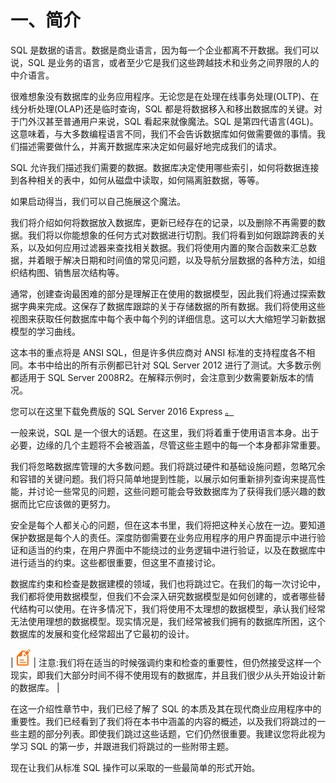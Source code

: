 # 一、简介

SQL 是数据的语言。数据是商业语言，因为每一个企业都离不开数据。我们可以说，SQL 是业务的语言，或者至少它是我们这些跨越技术和业务之间界限的人的中介语言。

很难想象没有数据库的业务应用程序。无论您是在处理在线事务处理(OLTP)、在线分析处理(OLAP)还是临时查询，SQL 都是将数据移入和移出数据库的关键。对于门外汉甚至普通用户来说，SQL 看起来就像魔法。SQL 是第四代语言(4GL)。这意味着，与大多数编程语言不同，我们不会告诉数据库如何做需要做的事情。我们描述需要做什么，并离开数据库来决定如何最好地完成我们的请求。

SQL 允许我们描述我们需要的数据。数据库决定使用哪些索引，如何将数据连接到各种相关的表中，如何从磁盘中读取，如何隔离脏数据，等等。

如果启动得当，我们可以自己施展这个魔法。

我们将介绍如何将数据放入数据库，更新已经存在的记录，以及删除不再需要的数据。我们将以你能想象的任何方式对数据进行切割。我们将看到如何跟踪跨表的关系，以及如何应用过滤器来查找相关数据。我们将使用内置的聚合函数来汇总数据，并着眼于解决日期和时间值的常见问题，以及导航分层数据的各种方法，如组织结构图、销售层次结构等。

通常，创建查询最困难的部分是理解正在使用的数据模型，因此我们将通过探索数据字典来完成。这保存了数据库跟踪的关于存储数据的所有数据。我们将使用这些视图来获取任何数据库中每个表中每个列的详细信息。这可以大大缩短学习新数据模型的学习曲线。

这本书的重点将是 ANSI SQL，但是许多供应商对 ANSI 标准的支持程度各不相同。本书中给出的所有示例都已针对 SQL Server 2012 进行了测试。大多数示例都适用于 SQL Server 2008R2。在解释示例时，会注意到少数需要新版本的情况。

您可以在这里下载免费版的 SQL Server 2016 Express [。](https://www.microsoft.com/en-us/download/details.aspx?id=52679)

一般来说，SQL 是一个很大的话题。在这里，我们将着重于使用语言本身。出于必要，边缘的几个主题将不会被涵盖，尽管这些主题中的每一个本身都非常重要。

我们将忽略数据库管理的大多数问题。我们将跳过硬件和基础设施问题，忽略冗余和容错的关键问题。我们将只简单地提到性能，以展示如何重新排列查询来提高性能，并讨论一些常见的问题，这些问题可能会导致数据库为了获得我们感兴趣的数据而比它应该做的更努力。

安全是每个人都关心的问题，但在这本书里，我们将把这种关心放在一边。要知道保护数据是每个人的责任。深度防御需要在业务应用程序的用户界面提示中进行验证和适当的约束，在用户界面中不能绕过的业务逻辑中进行验证，以及在数据库中进行适当的约束。这些都很重要，但这里不直接讨论。

数据库约束和检查是数据建模的领域，我们也将跳过它。在我们的每一次讨论中，我们都将使用数据模型，但我们不会深入研究数据模型是如何创建的，或者哪些替代结构可以使用。在许多情况下，我们将使用不太理想的数据模型，承认我们经常无法使用理想的数据模型。现实情况是，我们经常被我们拥有的数据库所困，这个数据库的发展和变化经常超出了它最初的设计。

| ![](img/00003.gif) | 注意:我们将在适当的时候强调约束和检查的重要性，但仍然接受这样一个现实，即我们大部分时间不得不使用现有的数据库，并且我们很少从头开始设计新的数据库。 |

在这一介绍性章节中，我们已经了解了 SQL 的本质及其在现代商业应用程序中的重要性。我们已经看到了我们将在本书中涵盖的内容的概述，以及我们将跳过的一些主题的部分列表。即使我们跳过这些话题，它们仍然很重要。我建议您将此视为学习 SQL 的第一步，并跟进我们将跳过的一些附带主题。

现在让我们从标准 SQL 操作可以采取的一些最简单的形式开始。